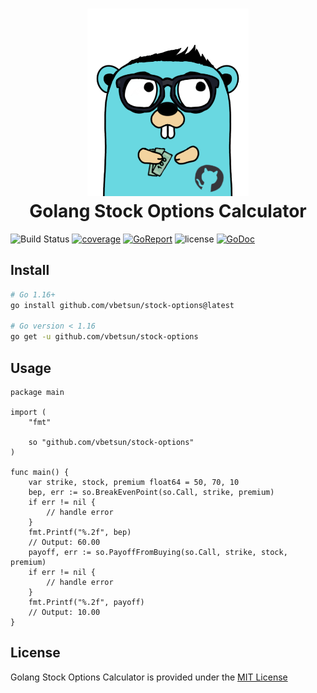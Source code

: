 
<div align="center">
	<h1><img alt="stock-options logo" src="/logo.png" height="300" /><br />
		Golang Stock Options Calculator
	</h1>
</div>


![Build Status](https://github.com/vbetsun/stock-options/workflows/CI/badge.svg)
[![coverage](https://codecov.io/gh/vbetsun/stock-options/branch/master/graph/badge.svg)](https://codecov.io/gh/vbetsun/stock-options)
[![GoReport](https://goreportcard.com/badge/github.com/vbetsun/stock-options)](https://goreportcard.com/report/github.com/vbetsun/stock-options)
![license](https://img.shields.io/github/license/vbetsun/stock-options)
[![GoDoc](https://pkg.go.dev/badge/github.com/vbetsun/stock-options)](https://pkg.go.dev/github.com/vbetsun/stock-options)

## Install

```sh
# Go 1.16+
go install github.com/vbetsun/stock-options@latest

# Go version < 1.16
go get -u github.com/vbetsun/stock-options 
```

## Usage

```golang
package main

import (
	"fmt"

	so "github.com/vbetsun/stock-options"
)

func main() {
	var strike, stock, premium float64 = 50, 70, 10
	bep, err := so.BreakEvenPoint(so.Call, strike, premium)
	if err != nil {
		// handle error
	}
	fmt.Printf("%.2f", bep)
	// Output: 60.00
	payoff, err := so.PayoffFromBuying(so.Call, strike, stock, premium)
	if err != nil {
		// handle error
	}
	fmt.Printf("%.2f", payoff)
	// Output: 10.00
}
```

## License

Golang Stock Options Calculator is provided under the [MIT License](LICENSE)